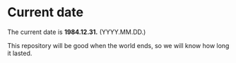 # Current date

The current date is **1984.12.31.** (YYYY.MM.DD.)

This repository will be good when the world ends, so we will know how long it lasted.